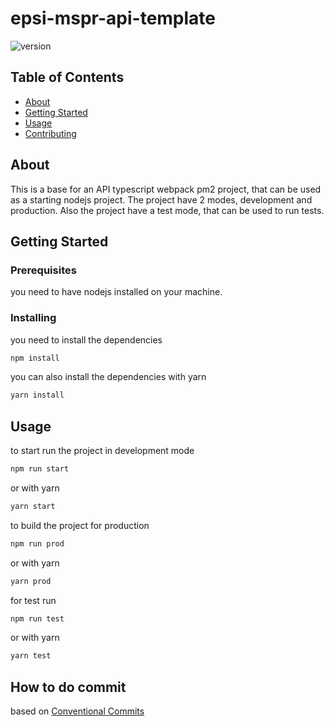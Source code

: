 # epsi-mspr-api-template

![version](https://img.shields.io/badge/version-1.0.0-blue.svg)

## Table of Contents

-   [About](#about)
-   [Getting Started](#getting_started)
-   [Usage](#usage)
-   [Contributing](../CONTRIBUTING.md)

## About <a name = "about"></a>

This is a base for an API typescript webpack pm2 project, that can be used as a starting nodejs project.
The project have 2 modes, development and production.
Also the project have a test mode, that can be used to run tests.

## Getting Started <a name = "getting_started"></a>

### Prerequisites

you need to have nodejs installed on your machine.

### Installing

you need to install the dependencies

```bash
npm install
```

you can also install the dependencies with yarn

```bash
yarn install
```

## Usage <a name = "usage"></a>

to start run the project in development mode

```bash
npm run start
```

or with yarn

```bash
yarn start
```

to build the project for production

```bash
npm run prod
```

or with yarn

```bash
yarn prod
```

for test run

```bash
npm run test
```

or with yarn

```bash
yarn test
```

## How to do commit

based on [Conventional Commits](./commitdoc.md)
